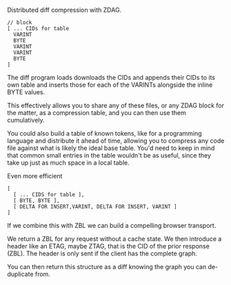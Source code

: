 
Distributed diff compression with ZDAG.

```
// block
[ ... CIDs for table
  VARINT
  BYTE
  VARINT
  VARINT
  BYTE
]
```

The diff program loads downloads the CIDs and appends their CIDs to its own
table and inserts those for each of the VARINTs alongside the inline BYTE
values.

This effectively allows you to share any of these files, or any ZDAG block
for the matter, as a compression table, and you can then use them
cumulatively.

You could also build a table of known tokens, like for a programming language
and distribute it ahead of time, allowing you to compress any code file against
what is likely the ideal base table. You'd need to keep in mind that common
small entries in the table wouldn't be as useful, since they take up
just as much space in a local table.

Even more efficient

```
[
  [ ... CIDS for table ],
  [ BYTE, BYTE ],
  [ DELTA FOR INSERT,VARINT, DELTA FOR INSERT, VARINT ]
]
```

If we combine this with ZBL we can build a compelling browser transport.

We return a ZBL for any request without a cache state. We then introduce
a header like an ETAG, maybe ZTAG, that is the CID of the prior response
(ZBL). The header is only sent if the client has the complete graph.

You can then return this structure as a diff knowing the graph
you can de-duplicate from.

